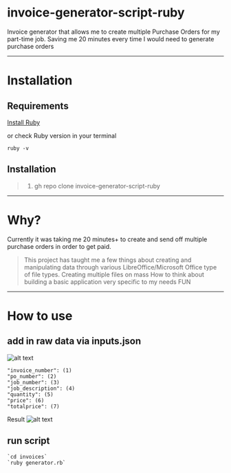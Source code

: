 # invoice-generator-script-ruby
Invoice generator that allows me to create multiple Purchase Orders for my part-time job.
Saving me 20 minutes every time I would need to generate purchase orders

---
# Installation
## Requirements
[Install Ruby](https://www.ruby-lang.org/en/documentation/installation/)

or check Ruby version in your terminal
```
ruby -v
```

## Installation

> 1. gh repo clone invoice-generator-script-ruby

---

# Why?
Currently it was taking me 20 minutes+ to create and send off multiple purchase orders in order to get paid.
> This project has taught me a few things about creating and manipulating data through various LibreOffice/Microsoft Office type of file types.
> Creating multiple files on mass
> How to think about building a basic application very specific to my needs
> FUN

---
# How to use
## add in raw data via inputs.json
![alt text](https://res.cloudinary.com/dhxonutdu/image/upload/v1687223213/small-projects/inputs-json-ruby-invoice-script_eijjvz.png)
```
"invoice_number": (1)
"po_number": (2)
"job_number": (3)
"job_description": (4)
"quantity": (5)
"price": (6)
"totalprice": (7) 
```
Result
![alt text](https://res.cloudinary.com/dhxonutdu/image/upload/v1687223212/small-projects/output-ruby-invoice-script_hshoal.png)

## run script
```
`cd invoices`
`ruby generator.rb`
```
